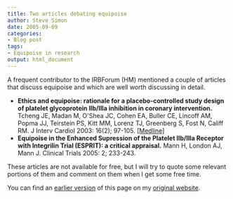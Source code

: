 ```yaml
---
title: Two articles debating equipoise
author: Steve Simon
date: 2005-09-09
categories:
- Blog post
tags:
- Equipoise in research
output: html_document
---
```


A frequent contributor to the IRBForum (HM) mentioned a couple of
articles that discuss equipoise and which are well worth discussing in
detail.

-   **Ethics and equipoise: rationale for a placebo-controlled study
    design of platelet glycoprotein IIb/IIIa inhibition in coronary
    intervention.** Tcheng JE, Madan M, O'Shea JC, Cohen EA, Buller CE,
    Lincoff AM, Popma JJ, Teirstein PS, Kitt MM, Lorenz TJ, Greenberg S,
    Fost N, Califf RM. J Interv Cardiol 2003: 16(2); 97-105.
    [\[Medline\]](http://www.ncbi.nlm.nih.gov/entrez/query.fcgi?cmd=Retrieve&db=PubMed&list_uids=12768912&dopt=Abstract)
-   **Equipoise in the Enhanced Supression of the Platelet IIb/IIIa
    Receptor with Integrilin Trial (ESPRIT): a critical appraisal.**
    Mann H, London AJ, Mann J. Clinical Trials 2005: 2; 233-243.

These articles are not available for free, but I will try to quote some
relevant portions of them and comment on them when I get some free time.

You can find an [earlier version][sim1] of this page on my [original website][sim2].


[sim1]: http://www.pmean.com/05/EquipoiseA.html
[sim2]: http://www.pmean.com/original_site.html
